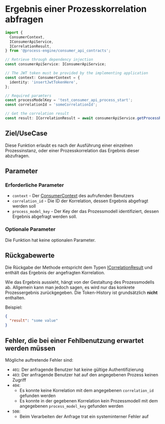 # Ergebnis einer Prozesskorrelation abfragen

```TypeScript
import {
  ConsumerContext,
  IConsumerApiService,
  ICorrelationResult,
} from '@process-engine/consumer_api_contracts';

// Retrieve through dependency injection
const consumerApiService: IConsumerApiService;

// The JWT token must be provided by the implementing application
const context: ConsumerContext = {
  identity: 'insertJwtTokenHere',
};

// Required paramters
const processModelKey = 'test_consumer_api_process_start';
const correlationId = 'someCorrelationId';

// Get the correlation result
const result: ICorrelationResult = await consumerApiService.getProcessResultForCorrelation(consumerContext, correlationId, processModelKey);
```

## Ziel/UseCase

Diese Funktion erlaubt es nach der Ausführung einer einzelnen Prozessinstanz,
oder einer Prozesskorrelation das Ergebnis dieser abzufragen.

## Parameter

### Erforderliche Parameter

* `context` - Der [ConsumerContext](./public_api.md#consumercontext) des aufrufenden Benutzers
* `correlation_id` - Die ID der Korrelation, dessen Ergebnis abgefragt
  werden soll
* `process_model_key` - Der Key der das Prozessmodell identifiziert, dessen
  Ergebnis abgefragt werden soll.

### Optionale Parameter

Die Funktion hat keine optionalen Parameter.

## Rückgabewerte

Die Rückgabe der Methode entspricht dem Typen [ICorrelationResult](./public_api.md#icorrelationresult)
und enthält das Ergebnis der angefragten Korrelation.

Wie das Ergebnis aussieht, hängt von der Gestaltung des Prozessmodells ab.
Allgemein kann man jedoch sagen, es wird nur das konkrete Prozessergebnis
zurückgegeben.
Die Token-History ist grundsätzlich **nicht** enthalten.

Beispiel:

```JSON
{
  "result": "some value"
}
```

## Fehler, die bei einer Fehlbenutzung erwartet werden müssen

Mögliche auftretende Fehler sind:
- `401`: Der anfragende Benutzer hat keine gültige Authentifizierung
- `403`: Der anfragende Benutzer hat auf den angegebenen Prozess keinen Zugriff
- `404`:
  - Es konnte keine Korrelation mit dem angegebenen `correlation_id`
    gefunden werden
  - Es konnte in der gegebenen Korrelation kein Prozessmodell mit dem
    angegebenen `process_model_key` gefunden werden
- `500`:
  - Beim Verarbeiten der Anfrage trat ein systeminterner Fehler auf

